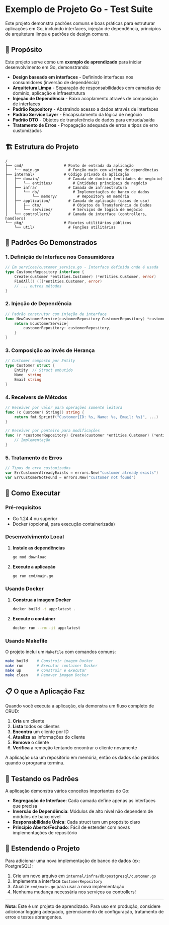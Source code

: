 # Exemplo de Projeto Go - Test Suite

Este projeto demonstra padrões comuns e boas práticas para estruturar aplicações em Go, incluindo interfaces, injeção de dependência, princípios de arquitetura limpa e padrões de design comuns.

## 🎯 Propósito

Este projeto serve como um **exemplo de aprendizado** para iniciar desenvolvimento em Go, demonstrando:

- **Design baseado em interfaces** - Definindo interfaces nos consumidores (inversão de dependência)
- **Arquitetura Limpa** - Separação de responsabilidades com camadas de domínio, aplicação e infraestrutura
- **Injeção de Dependência** - Baixo acoplamento através de composição de interfaces
- **Padrão Repository** - Abstraindo acesso a dados através de interfaces
- **Padrão Service Layer** - Encapsulamento da lógica de negócio
- **Padrão DTO** - Objetos de transferência de dados para entrada/saída
- **Tratamento de Erros** - Propagação adequada de erros e tipos de erro customizados

## 🏗️ Estrutura do Projeto

```
/
├── cmd/                  # Ponto de entrada da aplicação
│   └── main.go             # Função main com wiring de dependências
├── internal/             # Código privado da aplicação
│   ├── domain/             # Camada de domínio (entidades de negócio)
│   │   └── entities/         # Entidades principais de negócio
│   ├── infra/              # Camada de infraestrutura
│   │   └── db/               # Implementações de banco de dados
│   │       └── memory/         # Repository em memória
│   ├── application/        # Camada de aplicação (casos de uso)
│   │   ├── dto/              # Objetos de Transferência de Dados
│   │   └── services/         # Serviços de lógica de negócio
│   └── controllers/        # Camada de interface (controllers, handlers)
└── pkg/                  # Pacotes utilitários públicos
    └── util/               # Funções utilitárias
```

## 🔧 Padrões Go Demonstrados

### 1. Definição de Interface nos Consumidores
```go
// Em services/customer_service.go - Interface definida onde é usada
type CustomerRepository interface {
    Create(customer *entities.Customer) (*entities.Customer, error)
    FindAll() ([]*entities.Customer, error)
    // ... outros métodos
}
```

### 2. Injeção de Dependência
```go
// Padrão construtor com injeção de interface
func NewCustomerService(customerRepository CustomerRepository) *customerService {
    return &customerService{
        customerRepository: customerRepository,
    }
}
```

### 3. Composição ao invés de Herança
```go
// Customer composto por Entity
type Customer struct {
    Entity  // Struct embutido
    Name  string
    Email string
}
```

### 4. Receivers de Métodos
```go
// Receiver por valor para operações somente leitura
func (c Customer) String() string {
    return fmt.Sprintf("Customer{ID: %s, Name: %s, Email: %s}", ...)
}

// Receiver por ponteiro para modificações
func (r *customerRepository) Create(customer *entities.Customer) (*entities.Customer, error) {
    // Implementação
}
```

### 5. Tratamento de Erros
```go
// Tipos de erro customizados
var ErrCustomerAlreadyExists = errors.New("customer already exists")
var ErrCustomerNotFound = errors.New("customer not found")
```

## 🚀 Como Executar

### Pré-requisitos
- Go 1.24.4 ou superior
- Docker (opcional, para execução containerizada)

### Desenvolvimento Local

1. **Instale as dependências**
   ```bash
   go mod download
   ```

2. **Execute a aplicação**
   ```bash
   go run cmd/main.go
   ```

### Usando Docker

1. **Construa a imagem Docker**
   ```bash
   docker build -t app:latest .
   ```

2. **Execute o container**
   ```bash
   docker run --rm -it app:latest
   ```

### Usando Makefile

O projeto inclui um `Makefile` com comandos comuns:

```bash
make build    # Construir imagem Docker
make run      # Executar container Docker
make up       # Construir e executar
make clean    # Remover imagem Docker
```

## 📋 O que a Aplicação Faz

Quando você executa a aplicação, ela demonstra um fluxo completo de CRUD:

1. **Cria** um cliente
2. **Lista** todos os clientes
3. **Encontra** um cliente por ID
4. **Atualiza** as informações do cliente
5. **Remove** o cliente
6. **Verifica** a remoção tentando encontrar o cliente novamente

A aplicação usa um repositório em memória, então os dados são perdidos quando o programa termina.

## 🧪 Testando os Padrões

A aplicação demonstra vários conceitos importantes do Go:

- **Segregação de Interface**: Cada camada define apenas as interfaces que precisa
- **Inversão de Dependência**: Módulos de alto nível não dependem de módulos de baixo nível
- **Responsabilidade Única**: Cada struct tem um propósito claro
- **Princípio Aberto/Fechado**: Fácil de estender com novas implementações de repositório

## 🔄 Estendendo o Projeto

Para adicionar uma nova implementação de banco de dados (ex: PostgreSQL):

1. Crie um novo arquivo em `internal/infra/db/postgresql/customer.go`
2. Implemente a interface `CustomerRepository`
3. Atualize `cmd/main.go` para usar a nova implementação
4. Nenhuma mudança necessária nos serviços ou controllers!

---

**Nota**: Este é um projeto de aprendizado. Para uso em produção, considere adicionar logging adequado, gerenciamento de configuração, tratamento de erros e testes abrangentes.

